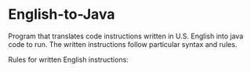 # English-to-Java

Program that translates code instructions written in U.S. English into java code to run. The written instructions follow particular syntax and rules.

Rules for written English instructions:


